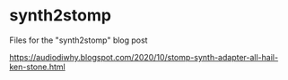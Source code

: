 # synth2stomp
Files for the "synth2stomp" blog post

https://audiodiwhy.blogspot.com/2020/10/stomp-synth-adapter-all-hail-ken-stone.html
